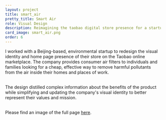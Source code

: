 ```yaml
---
layout: project
title: smart_air
pretty_title: Smart Air
role: Visual Design
description: Reimagining the taobao digital store presence for a startup in China.
card_image: smart_air.png
order: 6
---
```



I worked with a Beijing-based, environmental startup to redesign the visual identity and home page presence of their store on the Taobao online marketplace. The company provides consumer air filters to individuals and families looking for a cheap, effective way to remove harmful pollutants from the air inside their homes and places of work. <br><br>

The design distilled complex information about the benefits of the product while simplifying and updating the company's visual identity to better represent their values and mission. 
<br><br>

Please find an image of the full page <a class="inline-link" href="{{ site.baseurl }}/img/external/smart_air_full.png" target="_blank">here</a>.

